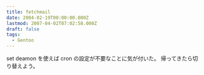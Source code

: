 ```yaml
---
title: fetchmail
date: 2004-02-19T00:00:00.000Z
lastmod: 2007-04-02T07:02:58.000Z
draft: false
tags:
  - Gentoo
---
```


set deamon を使えば cron の設定が不要なことに気が付いた。 帰ってきたら切り替えよう。

